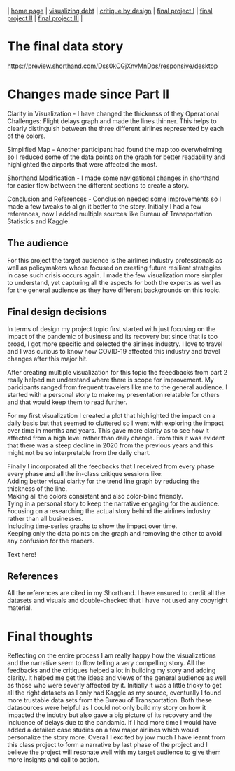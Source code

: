 | [home page](https://cmustudent.github.io/tswd-portfolio-templates/) | [visualizing debt](visualizing-government-debt) | [critique by design](critique-by-design) | [final project I](final-project-part-one) | [final project II](final-project-part-two) | [final project III](final-project-part-three) |

# The final data story
https://preview.shorthand.com/Dss0kCGjXnvMnDps/responsive/desktop

# Changes made since Part II
Clarity in Visualization - I have changed the thickness of they Operational Challenges: Flight delays graph and made the lines thinner. This helps to clearly distinguish between the three different airlines represented by each of the colors.

Simplified Map - Another participant had found the map too overwhelming so I reduced some of the data points on the graph for better readability and highlighted the airports that were affected the most.

Shorthand Modification - I made some navigational changes in shorthand for easier flow between the different sections to create a story.

Conclusion and References - Conclusion needed some improvements so I made a few tweaks to align it better to the story. Initially I had a few references, now I added multiple sources like Bureau of Transportation Statistics and Kaggle.

## The audience
For this project the target audience is the airlines industry professionals as well as policymakers whose focused on creating future resilient strategies in case such crisis occurs again. I made the few visualization more simpler to understand, yet capturing all the aspects for both the experts as well as for the general audience as they have different backgrounds on this topic.


## Final design decisions
In terms of design my project topic first started with just focusing on the impact of the pandemic of business and its recovery but since that is too broad, I got more specific and selected the airlines industry. I love to travel and I was curious to know how COVID-19 affected this industry and travel changes after this major hit. 

After creating multiple visualization for this topic the feeedbacks from part 2 really helped me understand where there is scope for improvement. My paricipants ranged from frequent travelers like me to the general audience. I started with a personal story to make my presentation relatable for others and that would keep them to read further. 

For my first visualization I created a plot that highlighted the impact on a daily basis but that seemed to cluttered so I went with exploring the impact over time in months and years. This gave more clarity as to see how it affected from a high level rather than daily change. From this it was evident that there was a steep decline in 2020 from the previous years and this might not be so interpretable from the daily chart.

Finally I incorporated all the feedbacks that I received from every phase every phase and all the in-class critique sessions like:<br>
 Adding better visual clarity for the trend line graph by reducing the thickness of the line. <br>
 Making all the colors consistent and also color-blind friendly. <br>
 Tying in a personal story to keep the narrative engaging for the audience. <br>
 Focusing on a researching the actual story behind the airlines industry rather than all businesses. <br>
 Including time-series graphs to show the impact over time. <br>
 Keeping only the data points on the graph and removing the other to avoid any confusion for the readers. <br>

Text here!

## References
All the references are cited in my Shorthand. I have ensured to credit all the datasets and visuals and double-checked that I have not used any copyright material.


# Final thoughts
Reflecting on the entire process I am really happy how the visualizations and the narrative seem to flow telling a very compelling story. All the feedbacks and the critiques helped a lot in building my story and adding clarity. It helped me get the ideas and views of the general audience as well as those who were severly affected by it. Initially it was a little tricky to get all the right datasets as I only had Kaggle as my source, eventually I found more trustable data sets from the Bureau of Transportation. Both these datasources were helpful as I could not only build my story on how it impacted the indutry but also gave a big picture of its recovery and the incluence of delays due to the pandamic. If I had more time I would have added a detailed case studies on a few major airlines which would personalize the story more. Overall I excited by jow much I have learnt from this class project to form a narrative by last phase of the project and I believe the project will resonate well with my target audience to give them more insights and call to action.
